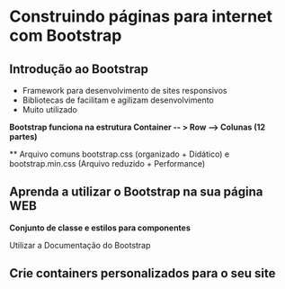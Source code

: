 #  Construindo páginas para internet com Bootstrap

##  Introdução ao Bootstrap

* Framework para desenvolvimento de sites responsivos
* Bibliotecas de facilitam e agilizam desenvolvimento
* Muito utilizado

**Bootstrap funciona na estrutura Container -- > Row --> Colunas (12 partes)**

** Arquivo comuns bootstrap.css (organizado + Didático) e bootstrap.min.css (Arquivo reduzido + Performance)

## Aprenda a utilizar o Bootstrap na sua página WEB

 **Conjunto de classe e estilos para componentes**

Utilizar a Documentação do Bootstrap

## Crie containers personalizados para o seu site



